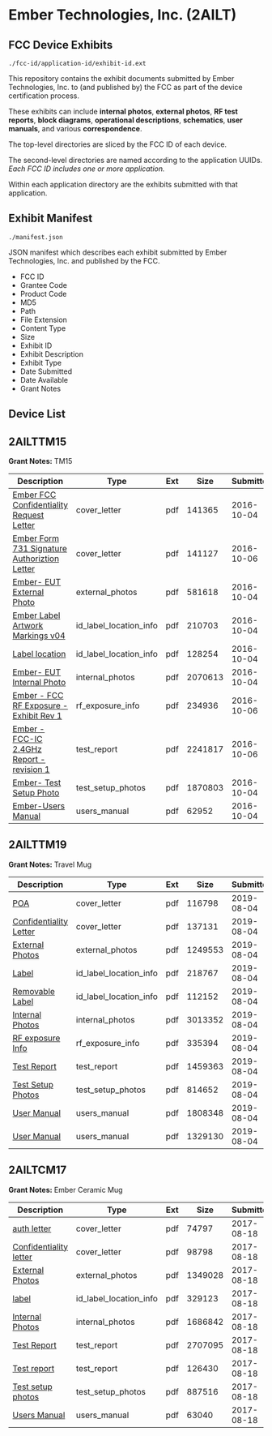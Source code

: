 # Ember Technologies, Inc. (2AILT)
## FCC Device Exhibits

```
./fcc-id/application-id/exhibit-id.ext
```

This repository contains the exhibit documents submitted by Ember Technologies, Inc. to (and published by) the FCC as part of the device certification process.

These exhibits can include **internal photos**, **external photos**, **RF test reports**, **block diagrams**, **operational descriptions**, **schematics**, **user manuals**, and various **correspondence**.

The top-level directories are sliced by the FCC ID of each device.

The second-level directories are named according to the application UUIDs. *Each FCC ID includes one or more application.*

Within each application directory are the exhibits submitted with that application. 

## Exhibit Manifest

```
./manifest.json
```

JSON manifest which describes each exhibit submitted by Ember Technologies, Inc. and published by the FCC.

- FCC ID
- Grantee Code
- Product Code
- MD5
- Path
- File Extension
- Content Type
- Size
- Exhibit ID
- Exhibit Description
- Exhibit Type
- Date Submitted
- Date Available
- Grant Notes

## Device List
## 2AILTTM15
**Grant Notes:** TM15

| Description | Type | Ext | Size | Submitted | Available |
| ----------- | ---- | --- | ---- | --------- | --------- |
| [Ember FCC Confidentiality Request Letter](2AILTTM15/4493925a89695c0fa3443e371137371b/3155610.pdf) | cover_letter | pdf | 141365 | 2016-10-04 | 2016-10-12 |
| [Ember Form 731 Signature Authoriztion Letter](2AILTTM15/4493925a89695c0fa3443e371137371b/3156668.pdf) | cover_letter | pdf | 141127 | 2016-10-06 | 2016-10-12 |
| [Ember- EUT External Photo](2AILTTM15/4493925a89695c0fa3443e371137371b/3155591.pdf) | external_photos | pdf | 581618 | 2016-10-04 | 2016-10-12 |
| [Ember Label Artwork Markings v04](2AILTTM15/4493925a89695c0fa3443e371137371b/3155608.pdf) | id_label_location_info | pdf | 210703 | 2016-10-04 | 2016-10-12 |
| [Label location](2AILTTM15/4493925a89695c0fa3443e371137371b/3155609.pdf) | id_label_location_info | pdf | 128254 | 2016-10-04 | 2016-10-12 |
| [Ember- EUT Internal Photo](2AILTTM15/4493925a89695c0fa3443e371137371b/3155593.pdf) | internal_photos | pdf | 2070613 | 2016-10-04 | 2017-04-02 |
| [Ember -  FCC RF Exposure - Exhibit Rev 1](2AILTTM15/4493925a89695c0fa3443e371137371b/3156639.pdf) | rf_exposure_info | pdf | 234936 | 2016-10-06 | 2016-10-12 |
| [Ember - FCC-IC 2.4GHz Report - revision 1](2AILTTM15/4493925a89695c0fa3443e371137371b/3156638.pdf) | test_report | pdf | 2241817 | 2016-10-06 | 2016-10-12 |
| [Ember- Test Setup Photo](2AILTTM15/4493925a89695c0fa3443e371137371b/3155592.pdf) | test_setup_photos | pdf | 1870803 | 2016-10-04 | 2016-10-12 |
| [Ember-Users Manual](2AILTTM15/4493925a89695c0fa3443e371137371b/3155596.pdf) | users_manual | pdf | 62952 | 2016-10-04 | 2017-04-02 |
## 2AILTTM19
**Grant Notes:** Travel Mug

| Description | Type | Ext | Size | Submitted | Available |
| ----------- | ---- | --- | ---- | --------- | --------- |
| [POA](2AILTTM19/410f525c761ceeb1cb18676e5cb7f7cf/4385098.pdf) | cover_letter | pdf | 116798 | 2019-08-04 | 2019-08-04 |
| [Confidentiality Letter](2AILTTM19/410f525c761ceeb1cb18676e5cb7f7cf/4385099.pdf) | cover_letter | pdf | 137131 | 2019-08-04 | 2019-08-04 |
| [External Photos](2AILTTM19/410f525c761ceeb1cb18676e5cb7f7cf/4385107.pdf) | external_photos | pdf | 1249553 | 2019-08-04 | 2020-02-01 |
| [Label](2AILTTM19/410f525c761ceeb1cb18676e5cb7f7cf/4385105.pdf) | id_label_location_info | pdf | 218767 | 2019-08-04 | 2019-08-04 |
| [Removable Label](2AILTTM19/410f525c761ceeb1cb18676e5cb7f7cf/4385106.pdf) | id_label_location_info | pdf | 112152 | 2019-08-04 | 2019-08-04 |
| [Internal Photos](2AILTTM19/410f525c761ceeb1cb18676e5cb7f7cf/4385108.pdf) | internal_photos | pdf | 3013352 | 2019-08-04 | 2020-02-01 |
| [RF exposure Info](2AILTTM19/410f525c761ceeb1cb18676e5cb7f7cf/4385111.pdf) | rf_exposure_info | pdf | 335394 | 2019-08-04 | 2019-08-04 |
| [Test Report](2AILTTM19/410f525c761ceeb1cb18676e5cb7f7cf/4385110.pdf) | test_report | pdf | 1459363 | 2019-08-04 | 2019-08-04 |
| [Test Setup Photos](2AILTTM19/410f525c761ceeb1cb18676e5cb7f7cf/4385109.pdf) | test_setup_photos | pdf | 814652 | 2019-08-04 | 2020-02-01 |
| [User Manual](2AILTTM19/410f525c761ceeb1cb18676e5cb7f7cf/4385100.pdf) | users_manual | pdf | 1808348 | 2019-08-04 | 2020-02-01 |
| [User Manual](2AILTTM19/410f525c761ceeb1cb18676e5cb7f7cf/4385101.pdf) | users_manual | pdf | 1329130 | 2019-08-04 | 2020-02-01 |
## 2AILTCM17
**Grant Notes:** Ember Ceramic Mug

| Description | Type | Ext | Size | Submitted | Available |
| ----------- | ---- | --- | ---- | --------- | --------- |
| [auth letter](2AILTCM17/e3ea93b20d0c6b07d8ed66bec81e08d5/3517262.pdf) | cover_letter | pdf | 74797 | 2017-08-18 | 2017-08-18 |
| [Confidentiality letter](2AILTCM17/e3ea93b20d0c6b07d8ed66bec81e08d5/3517265.pdf) | cover_letter | pdf | 98798 | 2017-08-18 | 2017-08-18 |
| [External Photos](2AILTCM17/e3ea93b20d0c6b07d8ed66bec81e08d5/3517266.pdf) | external_photos | pdf | 1349028 | 2017-08-18 | 2018-02-14 |
| [label](2AILTCM17/e3ea93b20d0c6b07d8ed66bec81e08d5/3517268.pdf) | id_label_location_info | pdf | 329123 | 2017-08-18 | 2017-08-18 |
| [Internal Photos](2AILTCM17/e3ea93b20d0c6b07d8ed66bec81e08d5/3517267.pdf) | internal_photos | pdf | 1686842 | 2017-08-18 | 2018-02-14 |
| [Test Report](2AILTCM17/e3ea93b20d0c6b07d8ed66bec81e08d5/3517271.pdf) | test_report | pdf | 2707095 | 2017-08-18 | 2017-08-18 |
| [Test report](2AILTCM17/e3ea93b20d0c6b07d8ed66bec81e08d5/3517272.pdf) | test_report | pdf | 126430 | 2017-08-18 | 2017-08-18 |
| [Test setup photos](2AILTCM17/e3ea93b20d0c6b07d8ed66bec81e08d5/3517270.pdf) | test_setup_photos | pdf | 887516 | 2017-08-18 | 2018-02-14 |
| [Users Manual](2AILTCM17/e3ea93b20d0c6b07d8ed66bec81e08d5/3517273.pdf) | users_manual | pdf | 63040 | 2017-08-18 | 2018-02-14 |
